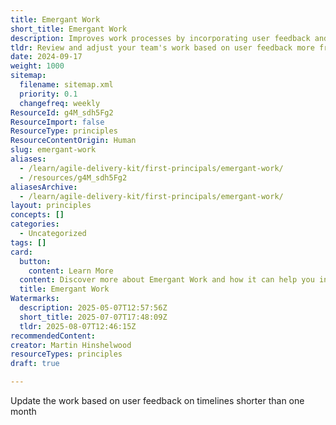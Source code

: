 ```yaml
---
title: Emergant Work
short_title: Emergant Work
description: Improves work processes by incorporating user feedback and making updates within timelines shorter than one month for faster, responsive results.
tldr: Review and adjust your team's work based on user feedback more frequently, aiming for updates in less than a month. This helps you respond quickly to user needs and improve outcomes. Consider shortening your feedback and update cycles to stay aligned with user expectations.
date: 2024-09-17
weight: 1000
sitemap:
  filename: sitemap.xml
  priority: 0.1
  changefreq: weekly
ResourceId: g4M_sdh5Fg2
ResourceImport: false
ResourceType: principles
ResourceContentOrigin: Human
slug: emergant-work
aliases:
  - /learn/agile-delivery-kit/first-principals/emergant-work/
  - /resources/g4M_sdh5Fg2
aliasesArchive:
  - /learn/agile-delivery-kit/first-principals/emergant-work/
layout: principles
concepts: []
categories:
  - Uncategorized
tags: []
card:
  button:
    content: Learn More
  content: Discover more about Emergant Work and how it can help you in your Agile journey!
  title: Emergant Work
Watermarks:
  description: 2025-05-07T12:57:56Z
  short_title: 2025-07-07T17:48:09Z
  tldr: 2025-08-07T12:46:15Z
recommendedContent: 
creator: Martin Hinshelwood
resourceTypes: principles
draft: true

---
```

Update the work based on user feedback on timelines shorter than one month
